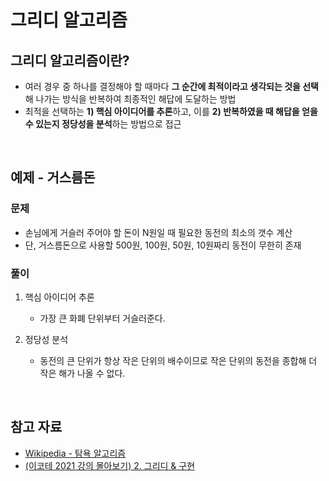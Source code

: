 # 그리디 알고리즘

## 그리디 알고리즘이란?

- 여러 경우 중 하나를 결정해야 할 때마다 **그 순간에 최적이라고 생각되는 것을 선택**해 나가는 방식을 반복하여 최종적인 해답에 도달하는 방법
- 최적을 선택하는 **1) 핵심 아이디어를 추론**하고, 이를 **2) 반복하였을 때 해답을 얻을 수 있는지 정당성을 분석**하는 방법으로 접근

</br>

## 예제 - 거스름돈

### 문제

- 손님에게 거슬러 주어야 할 돈이 N원일 때 필요한 동전의 최소의 갯수 계산
- 단, 거스름돈으로 사용할 500원, 100원, 50원, 10원짜리 동전이 무한히 존재

### 풀이

1. 핵심 아이디어 추론

   - 가장 큰 화폐 단위부터 거슬러준다.

2. 정당성 분석

   - 동전의 큰 단위가 항상 작은 단위의 배수이므로 작은 단위의 동전을 종합해 더 작은 해가 나올 수 없다.

</br>

## 참고 자료

- [Wikipedia - 탐욕 알고리즘](https://ko.wikipedia.org/wiki/%ED%83%90%EC%9A%95_%EC%95%8C%EA%B3%A0%EB%A6%AC%EC%A6%98)
- [(이코테 2021 강의 몰아보기) 2. 그리디 & 구현](https://youtu.be/2zjoKjt97vQ?si=lujbbAqabptlykkH)
